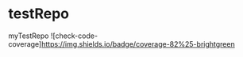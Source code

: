# testRepo
myTestRepo
![check-code-coverage]https://img.shields.io/badge/coverage-82%25-brightgreen
